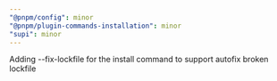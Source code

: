 ```yaml
---
"@pnpm/config": minor
"@pnpm/plugin-commands-installation": minor
"supi": minor
---
```


Adding --fix-lockfile for the install command to support autofix broken lockfile
